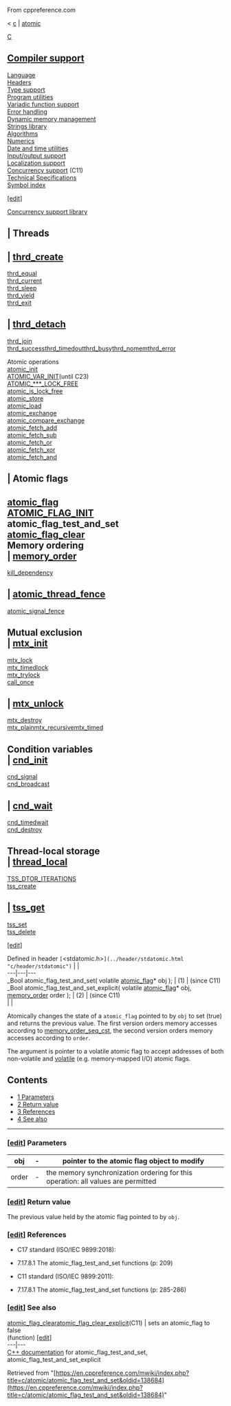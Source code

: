From cppreference.com

< [c](../../c.html "c")‎ | [atomic](../atomic.html "c/atomic")

[ C](../../c.html "c")

[Compiler support](../compiler_support.html "c/compiler support")  
---  
[Language](../language.html "c/language")  
[Headers](../header.html "c/header")  
[Type support](../types.html "c/types")  
[Program utilities](../program.html "c/program")  
[Variadic function support](../variadic.html "c/variadic")  
[Error handling](../error.html "c/error")  
[Dynamic memory management](../memory.html "c/memory")  
[Strings library](../string.html "c/string")  
[Algorithms](../algorithm.html "c/algorithm")  
[Numerics](../numeric.html "c/numeric")  
[Date and time utilities](../chrono.html "c/chrono")  
[Input/output support](../io.html "c/io")  
[Localization support](../locale.html "c/locale")  
[Concurrency support](../thread.html "c/thread") (C11)  
[Technical Specifications](../experimental.html "c/experimental")  
[Symbol index](../index.html "c/symbol index")  
  
[[edit]](https://en.cppreference.com/mwiki/index.php?title=Template:c/navbar_content&action=edit)

[ Concurrency support library](../thread.html "c/thread")

|  Threads  
---  
| [thrd_create](../thread/thrd_create.html "c/thread/thrd create")  
---  
[thrd_equal](../thread/thrd_equal.html "c/thread/thrd equal")  
[thrd_current](../thread/thrd_current.html "c/thread/thrd current")  
[thrd_sleep](../thread/thrd_sleep.html "c/thread/thrd sleep")  
[thrd_yield](../thread/thrd_yield.html "c/thread/thrd yield")  
[thrd_exit](../thread/thrd_exit.html "c/thread/thrd exit")  
  
| [thrd_detach](../thread/thrd_detach.html "c/thread/thrd detach")  
---  
[thrd_join](../thread/thrd_join.html "c/thread/thrd join")  
[thrd_successthrd_timedoutthrd_busythrd_nomemthrd_error](../thread/thrd_errors.html "c/thread/thrd errors")  
  
Atomic operations  
[atomic_init](atomic_init.html "c/atomic/atomic init")  
[ATOMIC_VAR_INIT](ATOMIC_VAR_INIT.html "c/atomic/ATOMIC VAR INIT")(until C23)  
[ATOMIC_***_LOCK_FREE](ATOMIC_LOCK_FREE_consts.html "c/atomic/ATOMIC LOCK FREE consts")  
[atomic_is_lock_free](atomic_is_lock_free.html "c/atomic/atomic is lock free")  
[atomic_store](atomic_store.html "c/atomic/atomic store")  
[atomic_load](atomic_load.html "c/atomic/atomic load")  
[atomic_exchange](atomic_exchange.html "c/atomic/atomic exchange")  
[atomic_compare_exchange](atomic_compare_exchange.html "c/atomic/atomic compare exchange")  
[atomic_fetch_add](atomic_fetch_add.html "c/atomic/atomic fetch add")  
[atomic_fetch_sub](atomic_fetch_sub.html "c/atomic/atomic fetch sub")  
[atomic_fetch_or](atomic_fetch_or.html "c/atomic/atomic fetch or")  
[atomic_fetch_xor](atomic_fetch_xor.html "c/atomic/atomic fetch xor")  
[atomic_fetch_and](atomic_fetch_and.html "c/atomic/atomic fetch and")  
  
|  Atomic flags  
---  
[atomic_flag](atomic_flag.html "c/atomic/atomic flag")  
[ATOMIC_FLAG_INIT](ATOMIC_FLAG_INIT.html "c/atomic/ATOMIC FLAG INIT")  
**atomic_flag_test_and_set**  
[atomic_flag_clear](atomic_flag_clear.html "c/atomic/atomic flag clear")  
Memory ordering  
| [memory_order](memory_order.html "c/atomic/memory order")  
---  
[kill_dependency](kill_dependency.html "c/atomic/kill dependency")  
  
| [atomic_thread_fence](atomic_thread_fence.html "c/atomic/atomic thread fence")  
---  
[atomic_signal_fence](atomic_signal_fence.html "c/atomic/atomic signal fence")  
  
Mutual exclusion  
| [mtx_init](../thread/mtx_init.html "c/thread/mtx init")  
---  
[mtx_lock](../thread/mtx_lock.html "c/thread/mtx lock")  
[mtx_timedlock](../thread/mtx_timedlock.html "c/thread/mtx timedlock")  
[mtx_trylock](../thread/mtx_trylock.html "c/thread/mtx trylock")  
[call_once](../thread/ONCE_FLAG_INIT.html "c/thread/call once")  
  
| [mtx_unlock](../thread/mtx_unlock.html "c/thread/mtx unlock")  
---  
[mtx_destroy](../thread/mtx_destroy.html "c/thread/mtx destroy")  
[mtx_plainmtx_recursivemtx_timed](../thread/mtx_types.html "c/thread/mtx types")  
  
Condition variables  
| [cnd_init](../thread/cnd_init.html "c/thread/cnd init")  
---  
[cnd_signal](../thread/cnd_signal.html "c/thread/cnd signal")  
[cnd_broadcast](../thread/cnd_broadcast.html "c/thread/cnd broadcast")  
  
| [cnd_wait](../thread/cnd_wait.html "c/thread/cnd wait")  
---  
[cnd_timedwait](../thread/cnd_timedwait.html "c/thread/cnd timedwait")  
[cnd_destroy](../thread/cnd_destroy.html "c/thread/cnd destroy")  
  
Thread-local storage  
| [thread_local](../thread/thread_local.html "c/thread/thread local")  
---  
[TSS_DTOR_ITERATIONS](../thread/TSS_DTOR_ITERATIONS.html "c/thread/TSS DTOR ITERATIONS")  
[tss_create](../thread/tss_create.html "c/thread/tss create")  
  
| [tss_get](../thread/tss_get.html "c/thread/tss get")  
---  
[tss_set](../thread/tss_set.html "c/thread/tss set")  
[tss_delete](../thread/tss_delete.html "c/thread/tss delete")  
  
[[edit]](https://en.cppreference.com/mwiki/index.php?title=Template:c/thread/navbar_content&action=edit)

Defined in header `[`<stdatomic.h>`](../header/stdatomic.html "c/header/stdatomic")` |  |   
---|---|---  
_Bool atomic_flag_test_and_set( volatile [atomic_flag](atomic_flag.html)* obj ); |  (1)  |  (since C11)  
_Bool atomic_flag_test_and_set_explicit( volatile [atomic_flag](atomic_flag.html)* obj, [memory_order](memory_order.html) order ); |  (2)  |  (since C11)  
| |   
  
Atomically changes the state of a `atomic_flag` pointed to by `obj` to set (true) and returns the previous value. The first version orders memory accesses according to [memory_order_seq_cst](memory_order.html "c/atomic/memory order"), the second version orders memory accesses according to `order`. 

The argument is pointer to a volatile atomic flag to accept addresses of both non-volatile and [volatile](../language/volatile.html "c/language/volatile") (e.g. memory-mapped I/O) atomic flags. 

## Contents

  * [1 Parameters](atomic_flag_test_and_set.html#Parameters)
  * [2 Return value](atomic_flag_test_and_set.html#Return_value)
  * [3 References](atomic_flag_test_and_set.html#References)
  * [4 See also](atomic_flag_test_and_set.html#See_also)

  
---  
  
### [[edit](https://en.cppreference.com/mwiki/index.php?title=c/atomic/atomic_flag_test_and_set&action=edit&section=1 "Edit section: Parameters")] Parameters

obj  |  \-  |  pointer to the atomic flag object to modify   
---|---|---  
order  |  \-  |  the memory synchronization ordering for this operation: all values are permitted   
  
### [[edit](https://en.cppreference.com/mwiki/index.php?title=c/atomic/atomic_flag_test_and_set&action=edit&section=2 "Edit section: Return value")] Return value

The previous value held by the atomic flag pointed to by `obj`. 

### [[edit](https://en.cppreference.com/mwiki/index.php?title=c/atomic/atomic_flag_test_and_set&action=edit&section=3 "Edit section: References")] References

  * C17 standard (ISO/IEC 9899:2018): 



    

  * 7.17.8.1 The atomic_flag_test_and_set functions (p: 209) 



  * C11 standard (ISO/IEC 9899:2011): 



    

  * 7.17.8.1 The atomic_flag_test_and_set functions (p: 285-286) 



### [[edit](https://en.cppreference.com/mwiki/index.php?title=c/atomic/atomic_flag_test_and_set&action=edit&section=4 "Edit section: See also")] See also

[ atomic_flag_clearatomic_flag_clear_explicit](atomic_flag_clear.html "c/atomic/atomic flag clear")(C11) |  sets an atomic_flag to false   
(function) [[edit]](https://en.cppreference.com/mwiki/index.php?title=Template:c/atomic/dsc_atomic_flag_clear&action=edit)  
---|---  
[C++ documentation](../../cpp/atomic/atomic_flag_test_and_set.html "cpp/atomic/atomic flag test and set") for atomic_flag_test_and_set, atomic_flag_test_and_set_explicit  
  
Retrieved from "[https://en.cppreference.com/mwiki/index.php?title=c/atomic/atomic_flag_test_and_set&oldid=138684](https://en.cppreference.com/mwiki/index.php?title=c/atomic/atomic_flag_test_and_set&oldid=138684)" 
